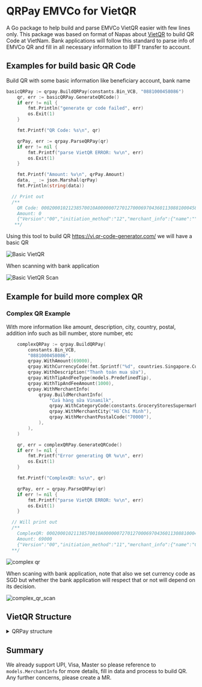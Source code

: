 # QRPay EMVCo for VietQR
A Go package to help build and parse EMVCo VietQR easier with few lines only. This package was based on format of Napas about [VietQR](https://vietqr.net/portal-service/download/documents/QR_Format_T&C_v1.0_VN_092021.pdf) to build QR Code at VietNam. Bank applications will follow this standard to parse info of EMVCo QR and fill in all necessary information to IBFT transfer to account.

## Examples for build basic QR Code
Build QR with some basic information like beneficiary account, bank name
```go
basicQRPay := qrpay.BuildQRPay(constants.Bin_VCB, "0881000458086")
	qr, err := basicQRPay.GenerateQRCode()
	if err != nil {
		fmt.Println("generate qr code failed", err)
		os.Exit(1)
	}

	fmt.Printf("QR Code: %s\n", qr)

	qrPay, err := qrpay.ParseQRPay(qr)
	if err != nil {
		fmt.Printf("parse VietQR ERROR: %v\n", err)
		os.Exit(1)
	}

	fmt.Printf("Amount: %v\n", qrPay.Amount)
	data, _ := json.Marshal(qrPay)
	fmt.Println(string(data))

  // Print out
  /**
    QR Code: 00020001021238570010A00000072701270006970436011308810004580860208QRIBFTTA53037045802VN6304CD60
    Amount: 0
    {"Version":"00","initiation_method":"12","merchant_info":{"name":"","city":"","country_code":"VN","postal_code":"","napas_provider":{"id":"A000000727","bank_bin":"970436","transfer_to":"0881000458086","method":"QRIBFTTA"},"master_account":"","visa_account":"","jcb_account":"","upi_account":"","category_code":""},"currency_code":"704","amount":0,"tip_and_fee_type":"","tip_and_fee_amount":0,"tip_and_fee_percent":0,"description":"","addition_data":{}}
   **/
```

Using this tool to build QR https://vi.qr-code-generator.com/ we will have a basic QR

![Basic VietQR](docs/basic_qr.png)

When scanning with bank application

![Basic VietQR Scan](docs/basic_qr_scan.jpg)

## Example for build more complex QR
### Complex QR Example

With more information like amount, description, city, country, postal, addition info such as bill number, store number, etc

```go
	complexQRPay := qrpay.BuildQRPay(
		constants.Bin_VCB,
		"0881000458086",
		qrpay.WithAmount(69000),
		qrpay.WithCurrencyCode(fmt.Sprintf("%d", countries.Singapore.Currency())),
		qrpay.WithDescription("Thanh toán mua sữa"),
		qrpay.WithTipAndFeeType(models.PredefinedTip),
		qrpay.WithTipAndFeeAmount(1000),
		qrpay.WithMerchantInfo(
			qrpay.BuildMerchantInfo(
				"Cửa hàng sữa Vinamilk",
				qrpay.WithCategoryCode(constants.GroceryStoresSupermarkets),
				qrpay.WithMerchantCity("Hồ Chí Minh"),
				qrpay.WithMerchantPostalCode("70000"),
			),
		),
	)

	qr, err = complexQRPay.GenerateQRCode()
	if err != nil {
		fmt.Printf("Error generating QR %v\n", err)
		os.Exit(1)
	}

	fmt.Printf("ComplexQR: %s\n", qr)

	qrPay, err = qrpay.ParseQRPay(qr)
	if err != nil {
		fmt.Printf("parse VietQR ERROR: %v\n", err)
		os.Exit(1)
	}

  // Will print out
  /**
    ComplexQR: 00020001021138570010A00000072701270006970436011308810004580860208QRIBFTTA520454115303702540569000550202560410005802VN5921Cua hang sua Vinamilk6011Ho Chi Minh61057000062220818Thanh toan mua sua63043611
    Amount: 69000
    {"Version":"00","initiation_method":"11","merchant_info":{"name":"Cua hang sua Vinamilk","city":"Ho Chi Minh","country_code":"VN","postal_code":"70000","napas_provider":{"id":"A000000727","bank_bin":"970436","transfer_to":"0881000458086","method":"QRIBFTTA"},"master_account":"","visa_account":"","jcb_account":"","upi_account":"","category_code":"5411"},"currency_code":"702","amount":69000,"tip_and_fee_type":"02","tip_and_fee_amount":1000,"tip_and_fee_percent":0,"description":"","addition_data":{}}
  **/
```

![complex qr](docs/complex_qr.png)

When scaning with bank application, note that also we set currency code as SGD but whether the bank application will respect that or not will depend on its decision.

![complex_qr_scan](docs/complex_qr_scan.png)

## VietQR Structure
<details>
<summary>QRPay structure</summary>

### Napas standard
EMVCo standard works with [**Tag length value**](https://en.wikipedia.org/wiki/Type%E2%80%93length%E2%80%93value) pattern, example a tag with `000200` will have structure as:
- TagID: 00
- TagLength: 02
- TagValue: 00 => has exactly length = 2

#### Tag Information:
Some specific acronyms are available:

- *Format*: N - Number, S - String

- *Display*: M - Mandatory, C - Conditional, O - Optional

| Name | Tag ID | Max Length | Display | Description
| -------------- | -------------- | ------------- | ------------ | ------------
| Payload Format Indicator | 00 | 02 | M | Version of EMVCoQR, default 00
| Point of Initiation Method | 01 | 02 | M | Method of EMVCoQR, Dynamic "12", Static "11"
| Merchant Account Information | 38 | 99 | O | VietQR Tag, contains beneficiary information as account number, bank bin, receiver channel such as QRIBFTTA: QR IBFT via Transfer to Account, QRIBFTTC: QR IBFT via Transfer to Card
| Merchant Category Code | 52 | 04 | O | example travel & tour: "4722", based on Napas providing
| Transaction Currency | 53 | 03 | O | Based on https://en.wikipedia.org/wiki/ISO_4217, example VietNam: "704"
| Transaction Amount | 54 | 13 | C | Amount to be transferred
| Tip or Convenience Indicator | 55 | 25 | O | Tip type: user input or predefined with next tag 56, 57
| Value of Convenience Fee Fixed | 56 | 25 | C | Tip amount will be surcharged
| Value of Convenience Fee Percentage | 57 | 25 | C | Tip amount will be surcharged, calculated based on percentage of amount
| Country Code | 58 | 02 | M | Reference to: https://developer.mastercard.com/card-issuance/documentation/code-and-formats/iso-country-and-currency-codes/
| Merchant Name | 59 | 25 | O | Merchant Name
| Merchant City | 60 | 15 | O | Merchant City
| Postal Code | 61 | 10 | O | Postal Code
| Additional Data Field Template | 62 | 99 | C | Contains information such as description, bill number, store number, loyalty number, etc
| CRC | 63 | 04 | M | Check sum for QR, make sure not be modified

Please reference to Napas docs on the begin of this documentation for more tag like RFU, Unreversed, etc.

**Notes:** thanks for package https://github.com/biter777/countries we have enough information about Currency and Country Code.

### Go structure

```go

// ..another struct

type NapasProvider struct {
	Id         string      `json:"id"`
	BankBin    string      `json:"bank_bin"`
	TransferTo string      `json:"transfer_to"`
	Method     NapasMethod `json:"method"`
}

type MerchantInfo struct {
	Name          string                         `json:"name" valid:"required,maxstringlength(25)"`
	City          string                         `json:"city"`
	CountryCode   string                         `json:"country_code"` // Reference to: https://developer.mastercard.com/card-issuance/documentation/code-and-formats/iso-country-and-currency-codes/
	PostalCode    string                         `json:"postal_code"`  // Zip code
	NapasProvider *NapasProvider                 `json:"napas_provider"`
	MasterAccount string                         `json:"master_account"`
	VisaAccount   string                         `json:"visa_account"`
	JcbAccount    string                         `json:"jcb_account"`
	UpiAccount    string                         `json:"upi_account"`
	CategoryCode  constants.MerchantCategoryCode `json:"category_code"`
}

type QRPay struct {
	// Version of the QR
	Version string

	// Method of QR, fill Dynamic if has amount greater than zero, otherwise fill Static
	InitiationMethod models.InitiationMethod `json:"initiation_method"`

	// Merchant Info to fill in, such as bank bin acquirer, beneficiary number, etc
	MerchantInfo *models.MerchantInfo `json:"merchant_info"`

	// Currency code of QR, refenrece to https://en.wikipedia.org/wiki/ISO_4217
	CurrencyCode string `json:"currency_code"`

	// Amount of money which will be transferred
	Amount int64 `json:"amount"`

	// Tip and fee type of QR
	TipAndFeeType models.TipAndFeeType `json:"tip_and_fee_type"`

	// Tip and Fee type was defined, tip and fee amount will be take first if both amount and percentage are provided
	TipAndFeeAmount int64 `json:"tip_and_fee_amount"`

	// Percent of amount will be tip
	TipAndFeePercent int `json:"tip_and_fee_percent"`

	// Description when transferring
	Description string `json:"description"`

	// This field will be overwritten when build QR, so don't initialize it when building QR
	AdditionData map[models.AdditionDataType]string `json:"addition_data"`
}
```
</details>

## Summary
We already support UPI, Visa, Master so please reference to `models.MerchantInfo` for more details, fill in data and process to build QR. Any further concerns, please create a MR.